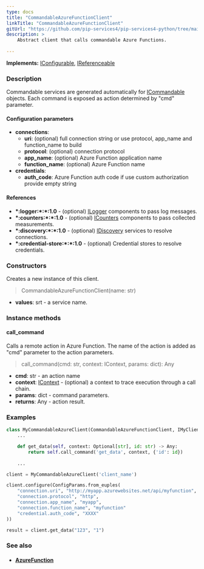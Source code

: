```yaml
---
type: docs
title: "CommandableAzureFunctionClient"
linkTitle: "CommandableAzureFunctionClient"
gitUrl: "https://github.com/pip-services4/pip-services4-python/tree/main/pip-services4-azure-python"
description: >
    Abstract client that calls commandable Azure Functions.
 
---
```


**Implements:** [IConfigurable](../../../components/config/iconfigurable), [IReferenceable](../../../components/refer/ireferenceable)

### Description

Commandable services are generated automatically for [ICommandable](../../../rpc/commands/icommandable) objects. Each command is exposed as action determined by "cmd" parameter.


#### Configuration parameters

- **connections**:
    - **uri**: (optional) full connection string or use protocol, app_name and function_name to build
    - **protocol**: (optional) connection protocol
    - **app_name**: (optional) Azure Function application name
    - **function_name**: (optional) Azure Function name
- **credentials**:
    - **auth_code**: Azure Function auth code if use custom authorization provide empty string

#### References
- **\*:logger:\*:\*:1.0** - (optional) [ILogger](../../../observability/log/ilogger) components to pass log messages.
- **\*:counters:\*:\*:1.0** - (optional) [ICounters](../../../observability/count/icounters) components to pass collected measurements.
- **\*:discovery:\*:\*:1.0** - (optional) [IDiscovery](../../../config/connect/idiscovery) services to resolve connections.
- **\*:credential-store:\*:\*:1.0** - (optional) Credential stores to resolve credentials.

### Constructors
Creates a new instance of this client.

> CommandableAzureFunctionClient(name: str)

- **values**: srt - a service name.


### Instance methods

#### call_command
Calls a remote action in Azure Function.
The name of the action is added as "cmd" parameter
to the action parameters. 

> call_command(cmd: str, context: IContext, params: dict): Any

- **cmd**: str - an action name
- **context**: [IContext](../../../components/context/icontext) - (optional) a context to trace execution through a call chain.
- **params**: dict - command parameters.
- **returns**: Any - action result.


### Examples

```python
class MyCommandableAzureClient(CommandableAzureFunctionClient, IMyClient):
    ...

    def get_data(self, context: Optional[str], id: str) -> Any:
        return self.call_command('get_data', context, {'id': id})
        
    ...

client = MyCommandableAzureClient('client_name')

client.configure(ConfigParams.from_еuples(
    "connection.uri", "http://myapp.azurewebsites.net/api/myfunction",
    "connection.protocol", "http",
    "connection.app_name", "myapp",
    "connection.function_name", "myfunction"
    "credential.auth_code", "XXXX"
))

result = client.get_data("123", "1")
```

### See also
- #### [AzureFunction](../../containers/azure_function/)
